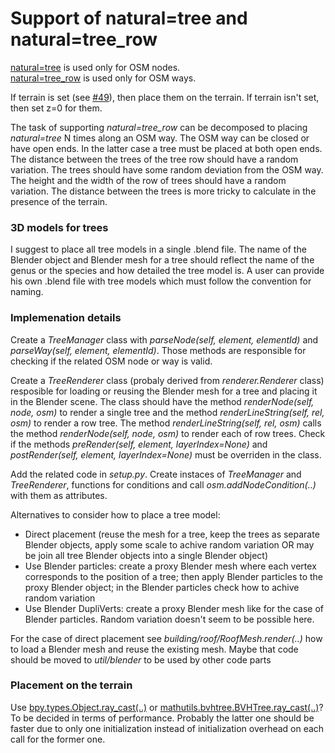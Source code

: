 # Support of natural=tree and natural=tree_row

[natural=tree](http://wiki.openstreetmap.org/wiki/Tag:natural%3Dtree) is used only for OSM nodes.<br>
[natural=tree_row](http://wiki.openstreetmap.org/wiki/Tag:natural%3Dtree_row) is used only for OSM ways.

If terrain is set (see [#49](https://github.com/vvoovv/blender-osm/issues/49)), then place them on the terrain. If terrain isn't set, then set z=0 for them.

The task of supporting _natural=tree_row_ can be decomposed to placing _natural=tree_ N times along an OSM way. The OSM way can be closed or have open ends. In the latter case a tree must be placed at both open ends. The distance between the trees of the tree row should have a random variation. The trees should have some random deviation from the OSM way. The height and the width of the row of trees should have a random variation. The distance between the trees is more tricky to calculate in the presence of the terrain.

### 3D models for trees
I suggest to place all tree models in a single .blend file. The name of the Blender object and Blender mesh for a tree should reflect the name of the genus or the species and how detailed the tree model is. A user can provide his own .blend file with tree models which must follow the convention for naming.

### Implemenation details

Create a _TreeManager_ class with _parseNode(self, element, elementId)_ and _parseWay(self, element, elementId)_. Those methods are responsible for checking if the related OSM node or way is valid.

Create a _TreeRenderer_ class (probaly derived from _renderer.Renderer_ class) resposible for loading or reusing the Blender mesh for a tree and placing it in the Blender scene. The class should have the method _renderNode(self, node, osm)_ to render a single tree and the method _renderLineString(self, rel, osm)_ to render a row tree. The method _renderLineString(self, rel, osm)_ calls the method _renderNode(self, node, osm)_ to render each of row trees. Check if the methods _preRender(self, element, layerIndex=None)_ and _postRender(self, element, layerIndex=None)_ must be overriden in the class.

Add the related code in _setup.py_. Create instaces of _TreeManager_ and _TreeRenderer_, functions for conditions and call _osm.addNodeCondition(..)_ with them as attributes.

Alternatives to consider how to place a tree model:
* Direct placement (reuse the mesh for a tree, keep the trees as separate Blender objects, apply some scale to achive random variation OR may be join all tree Blender objects into a single Blender object)
* Use Blender particles: create a proxy Blender mesh where each vertex corresponds to the position of a tree; then apply Blender particles to the proxy Blender object; in the Blender particles check how to achive random variation
* Use Blender DupliVerts: create a proxy Blender mesh like for the case of Blender particles. Random variation doesn't seem to be possible here.

For the case of direct placement see _building/roof/RoofMesh.render(..)_ how to load a Blender mesh and reuse the existing mesh. Maybe that code should be moved to _util/blender_ to be used by other code parts

### Placement on the terrain
Use [bpy.types.Object.ray_cast(..)](https://www.blender.org/api/blender_python_api_current/bpy.types.Object.html#bpy.types.Object.ray_cast) or [mathutils.bvhtree.BVHTree.ray_cast(..)](https://www.blender.org/api/blender_python_api_current/mathutils.bvhtree.html#mathutils.bvhtree.BVHTree.ray_cast)? To be decided in terms of performance. Probably the latter one should be faster due to only one initialization instead of initialization overhead on each call for the former one.
